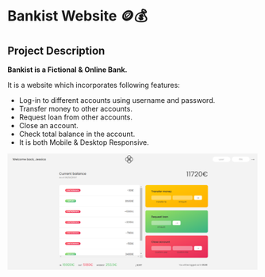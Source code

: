 # Bankist Website 🪙💰

## Project Description

**Bankist is a Fictional & Online Bank.**

It is a website which incorporates following features:

- Log-in to different accounts using username and password.
- Transfer money to other accounts.
- Request loan from other accounts.
- Close an account.
- Check total balance in the account.
- It is both Mobile & Desktop Responsive.

![Website Preview](PreviewImage.png)
